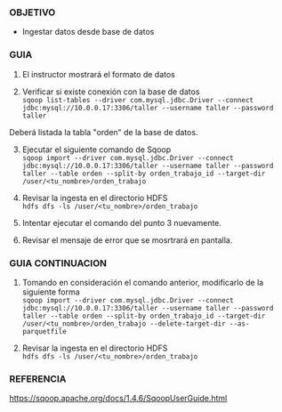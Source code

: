 ### OBJETIVO
* Ingestar datos desde base de datos

### GUIA
1. El instructor mostrará el formato de datos

2. Verificar si existe conexión con la base de datos    
`sqoop list-tables --driver com.mysql.jdbc.Driver --connect jdbc:mysql://10.0.0.17:3306/taller --username taller --password taller`

Deberá listada la tabla "orden" de la base de datos.  

3. Ejecutar el siguiente comando de Sqoop  
`sqoop import --driver com.mysql.jdbc.Driver --connect jdbc:mysql://10.0.0.17:3306/taller --username taller --password taller --table orden --split-by orden_trabajo_id --target-dir /user/<tu_nombre>/orden_trabajo`

4. Revisar la ingesta en el directorio HDFS  
`hdfs dfs -ls /user/<tu_nombre>/orden_trabajo`

5. Intentar ejecutar el comando del punto 3 nuevamente.

6. Revisar el mensaje de error que se mosrtrará en pantalla.

### GUIA CONTINUACION

1. Tomando en consideración el comando anterior, modificarlo de la siguiente forma  
`sqoop import --driver com.mysql.jdbc.Driver --connect jdbc:mysql://10.0.0.17:3306/taller --username taller --password taller --table orden --split-by orden_trabajo_id --target-dir /user/<tu_nombre>/orden_trabajo --delete-target-dir --as-parquetfile`

2. Revisar la ingesta en el directorio HDFS  
`hdfs dfs -ls /user/<tu_nombre>/orden_trabajo`

### REFERENCIA

https://sqoop.apache.org/docs/1.4.6/SqoopUserGuide.html
